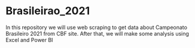 # Brasileirao_2021
In this repository we will use web scraping to get data about Campeonato Brasileiro 2021 from CBF site. After that, we will make some analysis using Excel and Power BI
